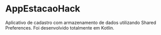 # AppEstacaoHack
Aplicativo de cadastro com armazenamento de dados utilizando Shared Preferences. Foi desenvolvido totalmente em Kotlin.
